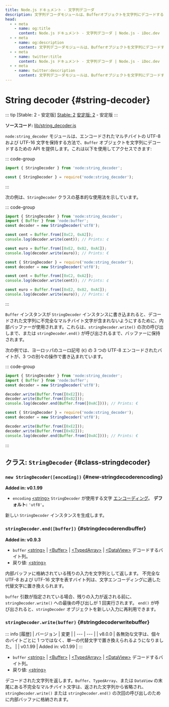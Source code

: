 ```yaml
---
title: Node.js ドキュメント - 文字列デコーダ
description: 文字列デコーダモジュールは、Bufferオブジェクトを文字列にデコードするためのAPIを提供し、文字列の内部文字エンコーディングに最適化されています。
head:
  - - meta
    - name: og:title
      content: Node.js ドキュメント - 文字列デコーダ | Node.js - iDoc.dev
  - - meta
    - name: og:description
      content: 文字列デコーダモジュールは、Bufferオブジェクトを文字列にデコードするためのAPIを提供し、文字列の内部文字エンコーディングに最適化されています。
  - - meta
    - name: twitter:title
      content: Node.js ドキュメント - 文字列デコーダ | Node.js - iDoc.dev
  - - meta
    - name: twitter:description
      content: 文字列デコーダモジュールは、Bufferオブジェクトを文字列にデコードするためのAPIを提供し、文字列の内部文字エンコーディングに最適化されています。
---
```



# String decoder {#string-decoder}

::: tip [Stable: 2 - 安定版]
[Stable: 2](/ja/nodejs/api/documentation#stability-index) [安定版: 2](/ja/nodejs/api/documentation#stability-index) - 安定版
:::

**ソースコード:** [lib/string_decoder.js](https://github.com/nodejs/node/blob/v23.5.0/lib/string_decoder.js)

`node:string_decoder` モジュールは、エンコードされたマルチバイトの UTF-8 および UTF-16 文字を保持する方法で、`Buffer` オブジェクトを文字列にデコードするための API を提供します。これは以下を使用してアクセスできます:

::: code-group
```js [ESM]
import { StringDecoder } from 'node:string_decoder';
```

```js [CJS]
const { StringDecoder } = require('node:string_decoder');
```
:::

次の例は、`StringDecoder` クラスの基本的な使用法を示しています。

::: code-group
```js [ESM]
import { StringDecoder } from 'node:string_decoder';
import { Buffer } from 'node:buffer';
const decoder = new StringDecoder('utf8');

const cent = Buffer.from([0xC2, 0xA2]);
console.log(decoder.write(cent)); // Prints: ¢

const euro = Buffer.from([0xE2, 0x82, 0xAC]);
console.log(decoder.write(euro)); // Prints: €
```

```js [CJS]
const { StringDecoder } = require('node:string_decoder');
const decoder = new StringDecoder('utf8');

const cent = Buffer.from([0xC2, 0xA2]);
console.log(decoder.write(cent)); // Prints: ¢

const euro = Buffer.from([0xE2, 0x82, 0xAC]);
console.log(decoder.write(euro)); // Prints: €
```
:::

`Buffer` インスタンスが `StringDecoder` インスタンスに書き込まれると、デコードされた文字列に不完全なマルチバイト文字が含まれないようにするために、内部バッファーが使用されます。これらは、`stringDecoder.write()` の次の呼び出しまで、または `stringDecoder.end()` が呼び出されるまで、バッファーに保持されます。

次の例では、ヨーロッパのユーロ記号 (`€`) の 3 つの UTF-8 エンコードされたバイトが、3 つの別々の操作で書き込まれています。

::: code-group
```js [ESM]
import { StringDecoder } from 'node:string_decoder';
import { Buffer } from 'node:buffer';
const decoder = new StringDecoder('utf8');

decoder.write(Buffer.from([0xE2]));
decoder.write(Buffer.from([0x82]));
console.log(decoder.end(Buffer.from([0xAC]))); // Prints: €
```

```js [CJS]
const { StringDecoder } = require('node:string_decoder');
const decoder = new StringDecoder('utf8');

decoder.write(Buffer.from([0xE2]));
decoder.write(Buffer.from([0x82]));
console.log(decoder.end(Buffer.from([0xAC]))); // Prints: €
```
:::


## クラス: `StringDecoder` {#class-stringdecoder}

### `new StringDecoder([encoding])` {#new-stringdecoderencoding}

**Added in: v0.1.99**

- `encoding` [\<string\>](https://developer.mozilla.org/en-US/docs/Web/JavaScript/Data_structures#String_type) `StringDecoder` が使用する文字 [エンコーディング](/ja/nodejs/api/buffer#buffers-and-character-encodings)。 **デフォルト:** `'utf8'`。

新しい `StringDecoder` インスタンスを生成します。

### `stringDecoder.end([buffer])` {#stringdecoderendbuffer}

**Added in: v0.9.3**

- `buffer` [\<string\>](https://developer.mozilla.org/en-US/docs/Web/JavaScript/Data_structures#String_type) | [\<Buffer\>](/ja/nodejs/api/buffer#class-buffer) | [\<TypedArray\>](https://developer.mozilla.org/en-US/docs/Web/JavaScript/Reference/Global_Objects/TypedArray) | [\<DataView\>](https://developer.mozilla.org/en-US/docs/Web/JavaScript/Reference/Global_Objects/DataView) デコードするバイト列。
- 戻り値: [\<string\>](https://developer.mozilla.org/en-US/docs/Web/JavaScript/Data_structures#String_type)

内部バッファに格納されている残りの入力を文字列として返します。 不完全な UTF-8 および UTF-16 文字を表すバイト列は、文字エンコーディングに適した代替文字に置き換えられます。

`buffer` 引数が指定されている場合、残りの入力が返される前に、`stringDecoder.write()` への最後の呼び出しが 1 回実行されます。 `end()` が呼び出されると、`stringDecoder` オブジェクトを新しい入力に再利用できます。

### `stringDecoder.write(buffer)` {#stringdecoderwritebuffer}

::: info [履歴]
| バージョン | 変更 |
| --- | --- |
| v8.0.0 | 各無効な文字は、個々のバイトごとに 1 つではなく、単一の代替文字で置き換えられるようになりました。 |
| v0.1.99 | Added in: v0.1.99 |
:::

- `buffer` [\<string\>](https://developer.mozilla.org/en-US/docs/Web/JavaScript/Data_structures#String_type) | [\<Buffer\>](/ja/nodejs/api/buffer#class-buffer) | [\<TypedArray\>](https://developer.mozilla.org/en-US/docs/Web/JavaScript/Reference/Global_Objects/TypedArray) | [\<DataView\>](https://developer.mozilla.org/en-US/docs/Web/JavaScript/Reference/Global_Objects/DataView) デコードするバイト列。
- 戻り値: [\<string\>](https://developer.mozilla.org/en-US/docs/Web/JavaScript/Data_structures#String_type)

デコードされた文字列を返します。`Buffer`、`TypedArray`、または `DataView` の末尾にある不完全なマルチバイト文字は、返された文字列から省略され、`stringDecoder.write()` または `stringDecoder.end()` の次回の呼び出しのために内部バッファに格納されます。

